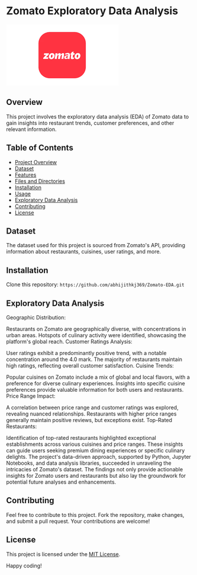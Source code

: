 # Zomato Exploratory Data Analysis

![Zomato](images.png)

## Overview
This project involves the exploratory data analysis (EDA) of Zomato data to gain insights into restaurant trends, customer preferences, and other relevant information.

## Table of Contents
- [Project Overview](#overview)
- [Dataset](#dataset)
- [Features](#features)
- [Files and Directories](#files-and-directories)
- [Installation](#installation)
- [Usage](#usage)
- [Exploratory Data Analysis](#exploratory-data-analysis)
- [Contributing](#contributing)
- [License](#license)

## Dataset
The dataset used for this project is sourced from Zomato's API, providing information about restaurants, cuisines, user ratings, and more.


## Installation
 Clone this repository: `https://github.com/abhijithkj369/Zomato-EDA.git`


## Exploratory Data Analysis
Geographic Distribution:

Restaurants on Zomato are geographically diverse, with concentrations in urban areas.
Hotspots of culinary activity were identified, showcasing the platform's global reach.
Customer Ratings Analysis:

User ratings exhibit a predominantly positive trend, with a notable concentration around the 4.0 mark.
The majority of restaurants maintain high ratings, reflecting overall customer satisfaction.
Cuisine Trends:

Popular cuisines on Zomato include a mix of global and local flavors, with a preference for diverse culinary experiences.
Insights into specific cuisine preferences provide valuable information for both users and restaurants.
Price Range Impact:

A correlation between price range and customer ratings was explored, revealing nuanced relationships.
Restaurants with higher price ranges generally maintain positive reviews, but exceptions exist.
Top-Rated Restaurants:

Identification of top-rated restaurants highlighted exceptional establishments across various cuisines and price ranges.
These insights can guide users seeking premium dining experiences or specific culinary delights.
The project's data-driven approach, supported by Python, Jupyter Notebooks, and data analysis libraries, succeeded in unraveling the intricacies of Zomato's dataset. The findings not only provide actionable insights for Zomato users and restaurants but also lay the groundwork for potential future analyses and enhancements.

## Contributing
Feel free to contribute to this project. Fork the repository, make changes, and submit a pull request. Your contributions are welcome!

## License
This project is licensed under the [MIT License](LICENSE).

Happy coding!
